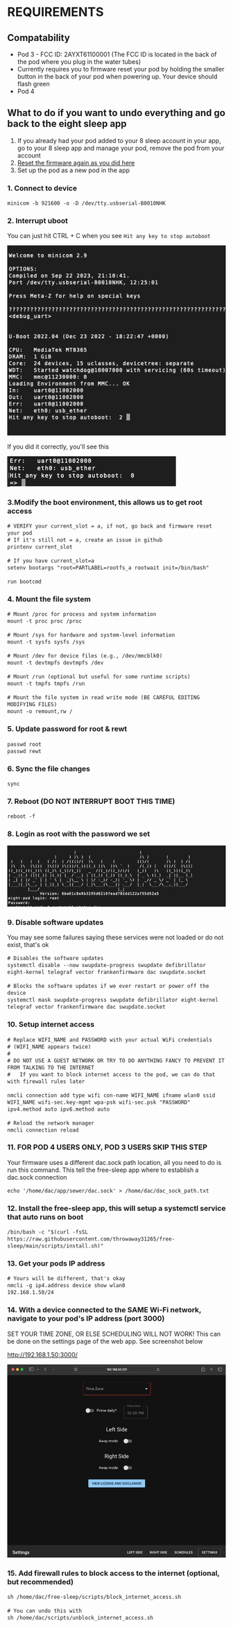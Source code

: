 # REQUIREMENTS
## Compatability
- Pod 3 - FCC ID: 2AYXT61100001 (The FCC ID is located in the back of the pod where you plug in the water tubes)
- Currently requires you to firmware reset your pod by holding the smaller button in the back of your pod when powering up. Your device should flash green
- Pod 4

## What to do if you want to undo everything and go back to the eight sleep app
1. If you already had your pod added to your 8 sleep account in your app, go to your 8 sleep app and manage your pod, remove the pod from your account
2. [Reset the firmware again as you did here](docs/pod_teardown/10_firmware_reset.jpeg)
3. Set up the pod as a new pod in the app


### 1. Connect to device

```
minicom -b 921600 -o -D /dev/tty.usbserial-B0010NHK
```

### 2. Interrupt uboot 

You can just hit CTRL + C when you see `Hit any key to stop autoboot`

![Interrupt](docs/installation/1_interrupt.png)

If you did it correctly, you'll see this 

![Interrupt success](docs/installation/2_shell.png)


### 3.Modify the boot environment, this allows us to get root access

```
# VERIFY your current_slot = a, if not, go back and firmware reset your pod
# If it's still not = a, create an issue in github 
printenv current_slot

# If you have current_slot=a
setenv bootargs "root=PARTLABEL=rootfs_a rootwait init=/bin/bash"

run bootcmd
```


### 4. Mount the file system

```
# Mount /proc for process and system information
mount -t proc proc /proc

# Mount /sys for hardware and system-level information
mount -t sysfs sysfs /sys

# Mount /dev for device files (e.g., /dev/mmcblk0)
mount -t devtmpfs devtmpfs /dev

# Mount /run (optional but useful for some runtime scripts)
mount -t tmpfs tmpfs /run

# Mount the file system in read write mode (BE CAREFUL EDITING MODIFYING FILES)
mount -o remount,rw /
```

### 5. Update password for root & rewt

```
passwd root
passwd rewt
```

### 6. Sync the file changes

```
sync
```

### 7. Reboot (DO NOT INTERRUPT BOOT THIS TIME)

```
reboot -f
```

### 8. Login as root with the password we set

![Login](docs/installation/3_login.png)



### 9. Disable software updates

You may see some failures saying these services were not loaded or do not exist, that's ok
```
# Disables the software updates
systemctl disable --now swupdate-progress swupdate defibrillator eight-kernel telegraf vector frankenfirmware dac swupdate.socket

# Blocks the software updates if we ever restart or power off the device
systemctl mask swupdate-progress swupdate defibrillator eight-kernel telegraf vector frankenfirmware dac swupdate.socket
```

### 10. Setup internet access

```
# Replace WIFI_NAME and PASSWORD with your actual WiFi credentials
# (WIFI_NAME appears twice)
# 
# DO NOT USE A GUEST NETWORK OR TRY TO DO ANYTHING FANCY TO PREVENT IT FROM TALKING TO THE INTERNET
#   If you want to block internet access to the pod, we can do that with firewall rules later

nmcli connection add type wifi con-name WIFI_NAME ifname wlan0 ssid WIFI_NAME wifi-sec.key-mgmt wpa-psk wifi-sec.psk "PASSWORD" ipv4.method auto ipv6.method auto

# Reload the network manager
nmcli connection reload
```


### 11. FOR POD 4 USERS ONLY, POD 3 USERS SKIP THIS STEP
Your firmware uses a different dac.sock path location, all you need to do is run this command. This tell the free-sleep app where to establish a dac.sock connection
```
echo '/home/dac/app/sewer/dac.sock' > /home/dac/dac_sock_path.txt
```

### 12. Install the free-sleep app, this will setup a systemctl service that auto runs on boot
```
/bin/bash -c "$(curl -fsSL https://raw.githubusercontent.com/throwaway31265/free-sleep/main/scripts/install.sh)"
```


### 13. Get your pods IP address

```
# Yours will be different, that's okay
nmcli -g ip4.address device show wlan0
192.168.1.50/24
```

### 14. With a device connected to the SAME Wi-Fi network, navigate to your pod's IP address (port 3000)

SET YOUR TIME ZONE, OR ELSE SCHEDULING WILL NOT WORK! This can be done on the settings page of the web app. See screenshot below

http://192.168.1.50:3000/

![Web App](docs/installation/4_web_app.png)


### 15. Add firewall rules to block access to the internet (optional, but recommended)
```
sh /home/dac/free-sleep/scripts/block_internet_access.sh

# You can undo this with 
sh /home/dac/scripts/unblock_internet_access.sh
```







